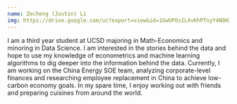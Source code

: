 ```yaml
---
name: Zecheng (Justin) Li
img: https://drive.google.com/uc?export=view&id=1GwOPOsIL4vKhPTnyY4N9H3tyWfXThsdL
---
```




I am a third year student at UCSD majoring in Math-Economics and minoring in Data Science. I am interested in the stories behind the data and hope to use my knowledge of econometrics and machine learning algorithms to dig deeper into the information behind the data. Currently, I am working on the China Energy SOE team, analyzing corporate-level finances and researching employee replacement in China to achieve low-carbon economy goals. In my spare time, I enjoy working out with friends and preparing cuisines from around the world.




